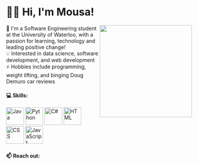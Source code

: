 # 🙋‍♂️ Hi, I'm Mousa!

<img align="right" src="https://media2.giphy.com/media/xVRRDVP6lqtNQJrzN7/giphy.gif" height="250"> 🏫 I'm a Software Engineering student at the University of Waterloo, with a passion for learning, technology and leading positive change! 
<br />
💡 Interested in data science, software development, and web development
<br />
⚡ Hobbies include programming, weight lifting, and binging Doug Demuro car reviews

#### 💻 Skills:
<div align="left">
  <img title="Java" alt="Java" src="https://cdn1.iconfinder.com/data/icons/system-black-circles/512/java-512.png" width="48">
  <img title="Python" alt="Python" src="https://upload.wikimedia.org/wikipedia/commons/thumb/d/d3/Python_icon_%28black_and_white%29.svg/1200px-Python_icon_%28black_and_white%29.svg.png" width="48">
  <img title="C#" alt="C#" src="https://w0.pngwave.com/png/488/662/c-computer-icons-logo-others-png-clip-art.png" width="48">
  <img title="HTML" alt="HTML" src="https://www.w3.org/html/logo/downloads/HTML5_1Color_Black.png" width="48">
  <img title="CSS" alt="CSS" src="https://cdn.onlinewebfonts.com/svg/img_565439.png" width="48">
  <img title="JavaScript" alt="JavaScript" src="https://img.icons8.com/all/500/javascript-logo.png" width="48">
</div>

#### 📫 Reach out:


